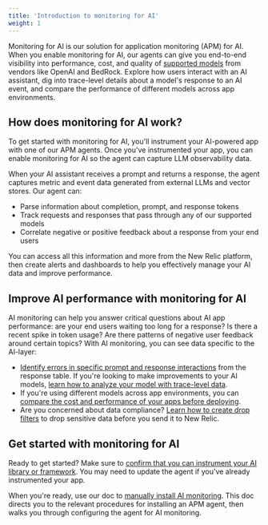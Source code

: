 ```yaml
---
title: 'Introduction to monitoring for AI'
weight: 1
---
```


Monitoring for AI is our solution for application monitoring (APM) for AI. When you enable monitoring for AI, our agents can give you end-to-end visibility into performance, cost, and quality of [supported models](/docs/ai-monitoring/compatibility-requirements-ai-monitoring) from vendors like OpenAI and BedRock. Explore how users interact with an AI assistant, dig into trace-level details about a model's response to an AI event, and compare the performance of different models across app environments. 

## How does monitoring for AI work?

To get started with monitoring for AI, you'll instrument your AI-powered app with one of our APM agents. Once you've instrumented your app, you can enable monitoring for AI so the agent can capture LLM observability data.

When your AI assistant receives a prompt and returns a response, the agent captures metric and event data generated from external LLMs and vector stores. Our agent can:

* Parse information about completion, prompt, and response tokens 
* Track requests and responses that pass through any of our supported models
* Correlate negative or positive feedback about a response from your end users 

You can access all this information and more from the New Relic platform, then create alerts and dashboards to help you effectively manage your AI data and improve performance.

## Improve AI performance with monitoring for AI

AI monitoring can help you answer critical questions about AI app performance: are your end users waiting too long for a response? Is there a recent spike in token usage? Are there patterns of negative user feedback around certain topics? With AI monitoring, you can see data specific to the AI-layer:

* [Identify errors in specific prompt and response interactions](/docs/ai-monitoring/explore-ai-data/view-ai-responses) from the response table. If you're looking to make improvements to your AI models, [learn how to analyze your model with trace-level data](/docs/ai-monitoring/explore-ai-data/view-ai-responses/#ai-response-trace-view).
* If you're using different models across app environments, you can [compare the cost and performance of your apps before deploying](/docs/ai-monitoring/view-ai-data/#model-comparison).
* Are you concerned about data compliance? [Learn how to create drop filters](/docs/ai-monitoring/drop-sensitive-data) to drop sensitive data before you send it to New Relic.

## Get started with monitoring for AI

Ready to get started? Make sure to [confirm that you can instrument your AI library or framework](/docs/ai-monitoring/compatibility-requirements-ai-monitoring). You may need to update the agent if you've already instrumented your app.

When you're ready, use our doc to [manually install AI monitoring](/install/ai-monitoring). This doc directs you to the relevant procedures for installing an APM agent, then walks you through configuring the agent for AI monitoring.